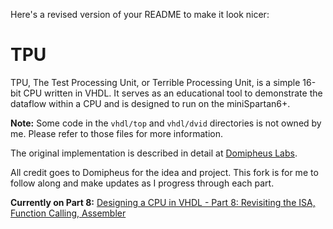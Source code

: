 Here's a revised version of your README to make it look nicer:

# TPU

TPU, The Test Processing Unit, or Terrible Processing Unit, is a simple 16-bit CPU written in VHDL. It serves as an educational tool to demonstrate the dataflow within a CPU and is designed to run on the miniSpartan6+.

**Note:** Some code in the `vhdl/top` and `vhdl/dvid` directories is not owned by me. Please refer to those files for more information.

The original implementation is described in detail at [Domipheus Labs](http://labs.domipheus.com/blog/category/projects/tpu/).

All credit goes to Domipheus for the idea and project. This fork is for me to follow along and make updates as I progress through each part.

**Currently on Part 8:** [Designing a CPU in VHDL - Part 8: Revisiting the ISA, Function Calling, Assembler](https://domipheus.com/blog/designing-a-cpu-in-vhdl-part-8-revisiting-the-isa-function-calling-assembler/)

